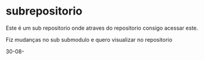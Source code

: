 # subrepositorio

Este é um sub repositorio onde atraves do repositorio consigo acessar este.

Fiz mudanças no sub submodulo e quero visualizar no repositorio

30-08-

